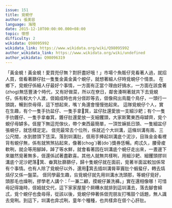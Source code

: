 ```yaml
---
issue: 151
title: 覓蜆仔
author: 張美容
language: 海陸
date: 2015-12-10T00:00:00.000+08:00
topic: 懷想
difficulty: 2
wikidata: Q98095992
wikidata_link: https://www.wikidata.org/wiki/Q98095992
author_wikidata_link: https://www.wikidata.org/wiki/undefined
author_wikidata: Q98096319
---
```

「黃金蜆！黃金蜆！愛買兜仔無？對肝盡好哦！」市場个魚販仔見看著人過，就招人買，𠊎看著篩仔肚一隻隻金黃金黃个蜆仔，就想著細人仔時覓蜆仔个情景。
在鄉下，覓蜆仔係細人仔最好个事情，一方面有正當个理由好搞水，一方面在該食著(zhog)無恁豐湧个時代，又有好做菜，所以在尞日，鄰舍湊啊著就共下去覓蜆仔。係有較大个人渡，𠊎姆成時也肯分𠊎跈等去，𠊎像飛出鳥籠个鳥仔，一頭行一頭跳，暢到奈毋得，這下想起來，嘴丫角還會慢慢弛起來。
這隊覓蜆仔个人，實在生趣，有个一隻手扐盆仔、一隻手拿𥯥箕，盆仔肚還愛放一支細沙耙；有个一隻手扐鑊仔、一隻手拿畚箕，鑊仔肚還愛放一支細钁頭，大家斯驚東西毋罅齊，覓个蜆仔毋罅多。𠊎屋下無這兜傢伙，帶个東西最簡單，一頂笠嫲抵日頭、一隻細盆仔張蜆仔，就恁樣定定。
𠊎兜最常去个位所，係就近个大圳溝，這條圳溝有兩、三公尺闊，水到膝頭下恁深。落到圳溝肚，𠊎用手捧起圳溝底个泥沙，目珠金金看裡背有蜆仔無，係有就煞煞拈起來，像著(chogˋ)著(doˊ)獎券恁暢。痀忒久，腰骨痠軟咧，就企等用腳踔，踔了等水鮮，就會看著囥在圳溝底个蜆仔走出來，一晝邊下來雖然覓著無多，𠊎還係試著盡歡喜。其他人就無共樣咧，用細沙耙、細钁頭摎圳溝底个泥沙耙落𥯥箕、畚箕肚篩篩仔，歸十隻蜆仔就在面前，覓著半面盆較加係常有个事情。也有人除了覓蜆仔以外，還用𥯥箕去插圳溝脣草竇肚个蝦蜚仔，轉去熇熇仔又係一盤菜。
𠊎同學最生趣，吂覓蜆仔就先用圳溝水洗頭那，等蜆仔覓好，頭那毛也燥咧，摎學老人講个：「一兼二顧，摸蜆仔兼洗褲。」實在還相像哪！可惜毋記得幾時，𠊎姆就交代，這下家家屋屋个屙糟水就排到這圳溝去，落去腳會綿忒，覓个蜆仔也食毋得，從該以後，覓蜆仔伸著係𠊎兜朋友打嘴鼓个話題，無人識去覓咧。到這下，圳溝也弇忒咧，童年个種種，也共樣弇在𠊎个心肝肚。